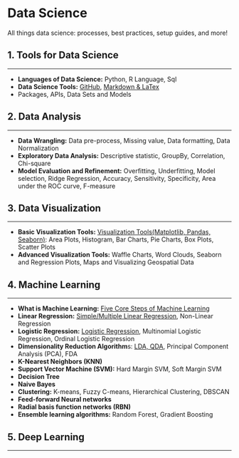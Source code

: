 # Data Science

All things data science: processes, best practices, setup guides, and more!

## 1. Tools for Data Science

---

- **Languages of Data Science:** Python, R Language, Sql
- **Data Science Tools:** [GitHub](https://github.com/Followb1ind1y/Data_Science), [Markdown & LaTex](https://towardsdatascience.com/write-markdown-latex-in-the-jupyter-notebook-10985edb91fd)
- Packages, APIs, Data Sets and Models

## 2. Data Analysis

---

- **Data Wrangling:** Data pre-process, Missing value, Data formatting, Data Normalization
- **Exploratory Data Analysis:** Descriptive statistic, GroupBy, Correlation, Chi-square
- **Model Evaluation and Refinement:** Overfitting, Underfitting, Model selection, Ridge Regression, Accuracy, Sensitivity, Specificity, Area under the ROC curve, F-measure

## 3. Data Visualization

---

- **Basic Visualization Tools:** [Visualization Tools(Matplotlib, Pandas, Seaborn)](https://github.com/Followb1ind1y/Data_Science/tree/main/Data_Visualization): Area Plots, Histogram, Bar Charts, Pie Charts, Box Plots, Scatter Plots
- **Advanced Visualization Tools:** Waffle Charts, Word Clouds, Seaborn and Regression Plots, Maps and Visualizing Geospatial Data

## 4. Machine Learning

---

- **What is Machine Learning:** [Five Core Steps of Machine Learning](https://github.com/Followb1ind1y/Data_Science/tree/main/Machine_Learning/1_What_is_Machine_Learning)
- **Linear Regression:** [Simple/Multiple Linear Regression](https://github.com/Followb1ind1y/Data_Science/tree/main/Machine_Learning/2_Linear_Regression), Non-Linear Regression
- **Logistic Regression:** [Logistic Regression](https://github.com/Followb1ind1y/Data_Science/tree/main/Machine_Learning/3_Logistic_Regression), Multinomial Logistic Regression, Ordinal Logistic Regression
- **Dimensionality Reduction Algorithm**s: [LDA, QDA](https://github.com/Followb1ind1y/Data_Science/tree/main/Machine_Learning/4_Linear_and_Quadratic_Discriminant_Analysis), Principal Component Analysis (PCA), FDA
- **K-Nearest Neighbors (KNN)**
- **Support Vector Machine (SVM):** Hard Margin SVM, Soft Margin SVM
- **Decision Tree**
- **Naive Bayes**
- **Clustering:** K-means, Fuzzy C-means, Hierarchical Clustering, DBSCAN
- **Feed-forward Neural networks**
- **Radial basis function networks (RBN)**
- **Ensemble learning algorithms:** Random Forest, Gradient Boosting

## 5. Deep Learning

---